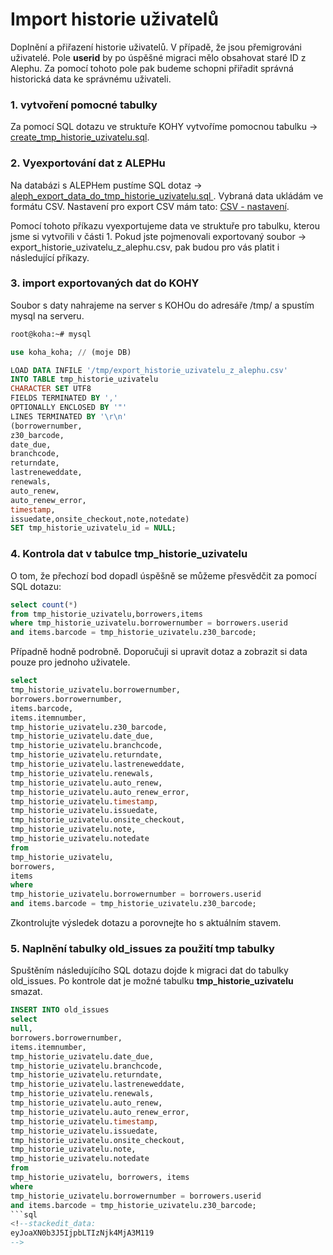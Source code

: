 # Import historie uživatelů

Doplnění a přiřazení historie uživatelů. V případě, že jsou přemigrováni uživatelé. Pole **userid** by po úspěšné migraci mělo obsahovat staré ID z Alephu. Za pomocí tohoto pole pak budeme schopni přiřadit správná historická data ke správnému uživateli.

### 1. vytvoření pomocné tabulky

Za pomocí SQL dotazu ve struktuře KOHY vytvoříme pomocnou tabulku -> [create_tmp_historie_uzivatelu.sql](https://github.com/open-source-knihovna/aleph2koha/blob/master/import_historie_vypujcek_uzivatelu/create_tmp_historie_uzivatelu.sql).

### 2. Vyexportování dat z ALEPHu

Na databázi s ALEPHem pustíme SQL dotaz -> [aleph_export_data_do_tmp_historie_uzivatelu.sql
](https://github.com/open-source-knihovna/aleph2koha/blob/master/import_historie_vypujcek_uzivatelu/aleph_export_data_do_tmp_historie_uzivatelu.sql) . 
Vybraná data ukládám ve formátu CSV. Nastavení pro export CSV mám tato:
[CSV - nastavení](https://github.com/open-source-knihovna/aleph2koha/blob/master/import_historie_vypujcek_uzivatelu/nastaveni_exportu.jpg).

Pomocí tohoto příkazu vyexportujeme data ve struktuře pro tabulku, kterou jsme si vytvořili v části 1. Pokud jste pojmenovali exportovaný soubor -> export_historie_uzivatelu_z_alephu.csv, pak budou pro vás platit i následující příkazy.

### 3. import exportovaných dat do KOHY

Soubor s daty nahrajeme na server s KOHOu do adresáře /tmp/ a spustím mysql na serveru.

```bash
root@koha:~# mysql
```

```sql
use koha_koha; // (moje DB)
```

```sql
LOAD DATA INFILE '/tmp/export_historie_uzivatelu_z_alephu.csv'
INTO TABLE tmp_historie_uzivatelu
CHARACTER SET UTF8
FIELDS TERMINATED BY ','
OPTIONALLY ENCLOSED BY '"'
LINES TERMINATED BY '\r\n'
(borrowernumber,
z30_barcode,
date_due,
branchcode,
returndate,
lastreneweddate,
renewals,
auto_renew,
auto_renew_error,
timestamp,
issuedate,onsite_checkout,note,notedate)
SET tmp_historie_uzivatelu_id = NULL;
```

### 4. Kontrola dat v tabulce tmp_historie_uzivatelu

O tom, že přechozí bod dopadl úspěšně se můžeme přesvědčit za pomocí SQL dotazu:

```sql
select count(*)
from tmp_historie_uzivatelu,borrowers,items 
where tmp_historie_uzivatelu.borrowernumber = borrowers.userid 
and items.barcode = tmp_historie_uzivatelu.z30_barcode;
```

Případně hodně podrobně. Doporučuji si upravit dotaz a zobrazit si data pouze pro jednoho uživatele.

```sql
select 
tmp_historie_uzivatelu.borrowernumber,
borrowers.borrowernumber,
items.barcode,
items.itemnumber,
tmp_historie_uzivatelu.z30_barcode,
tmp_historie_uzivatelu.date_due,
tmp_historie_uzivatelu.branchcode,
tmp_historie_uzivatelu.returndate,
tmp_historie_uzivatelu.lastreneweddate,
tmp_historie_uzivatelu.renewals,
tmp_historie_uzivatelu.auto_renew,
tmp_historie_uzivatelu.auto_renew_error,
tmp_historie_uzivatelu.timestamp,
tmp_historie_uzivatelu.issuedate,
tmp_historie_uzivatelu.onsite_checkout,
tmp_historie_uzivatelu.note,
tmp_historie_uzivatelu.notedate
from
tmp_historie_uzivatelu,
borrowers,
items
where 
tmp_historie_uzivatelu.borrowernumber = borrowers.userid 
and items.barcode = tmp_historie_uzivatelu.z30_barcode;
```
Zkontrolujte výsledek dotazu a porovnejte ho s aktuálním stavem. 

### 5. Naplnění tabulky old_issues za použití tmp tabulky

Spuštěním následujícího SQL dotazu dojde k migraci dat do tabulky old_issues. Po kontrole dat je možné tabulku **tmp_historie_uzivatelu** smazat.

```sql
INSERT INTO old_issues
select
null, 
borrowers.borrowernumber,
items.itemnumber,
tmp_historie_uzivatelu.date_due,
tmp_historie_uzivatelu.branchcode,
tmp_historie_uzivatelu.returndate,
tmp_historie_uzivatelu.lastreneweddate,
tmp_historie_uzivatelu.renewals,
tmp_historie_uzivatelu.auto_renew,
tmp_historie_uzivatelu.auto_renew_error,
tmp_historie_uzivatelu.timestamp,
tmp_historie_uzivatelu.issuedate,
tmp_historie_uzivatelu.onsite_checkout,
tmp_historie_uzivatelu.note,
tmp_historie_uzivatelu.notedate
from
tmp_historie_uzivatelu, borrowers, items
where 
tmp_historie_uzivatelu.borrowernumber = borrowers.userid
and items.barcode = tmp_historie_uzivatelu.z30_barcode;
```sql
<!--stackedit_data:
eyJoaXN0b3J5IjpbLTIzNjk4MjA3M119
-->
